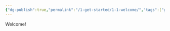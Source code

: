 ```yaml
---
{"dg-publish":true,"permalink":"/1-get-started/1-1-welcome/","tags":["gardenEntry"]}
---
```


Welcome!